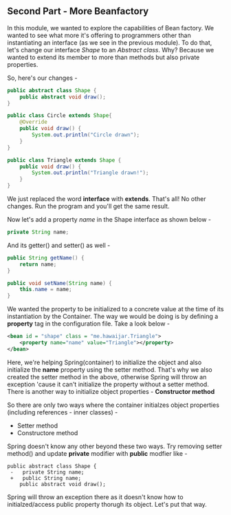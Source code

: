 ## Second Part - More Beanfactory

In this module, we wanted to explore the capabilities of Bean factory. We wanted to see what more it's offering to programmers other than instantiating an interface (as we see in the previous module).
To do that, let's change our interface *Shape* to an *Abstract class*. Why? Because we wanted to extend its member to more than methods but also private properties.

So, here's our changes -

```java
public abstract class Shape {
    public abstract void draw();
}

```

```java
public class Circle extends Shape{
    @Override
    public void draw() {
        System.out.println("Circle drawn");
    }
}
```
```java
public class Triangle extends Shape {
    public void draw() {
        System.out.println("Triangle drawn!");
    }
}
```
We just replaced the word **interface** with **extends**. That's all!
No other changes. Run the program and you'll get the same result.

Now let's add a property *name* in the Shape interface as shown below -
```java
private String name;
```

And its getter() and setter() as well -

```java
public String getName() {
    return name;
}
```
```java
public void setName(String name) {
    this.name = name;
}
```

We wanted the property to be initialized to a concrete value at the time of its instantiation by the Container.
The way we would be doing is by defining a **property** tag in the configuration file. Take a look below -

```xml
<bean id = "shape" class = "me.hawaijar.Triangle">
    <property name="name" value="Triangle"></property>
</bean>
```
Here, we're helping Spring(container) to initialize the object and also initialize the **name** property  using the setter method. That's why we also created the setter method in the above, otherwise Spring will throw an exception 'cause it can't initialize the property without a setter method. There is another way to initialize object properties - **Constructor method**

So there are only two ways where the container initialzes object properties (including references - inner classes) -
- Setter method
- Constructore method

Spring doesn't know any other beyond these two ways. Try removing setter method() and update **private** modifier with **public** modfier like -

 ```
 public abstract class Shape {
  -   private String name;
  +   public String name;
     public abstract void draw();
```
Spring will throw an exception there as it doesn't know how to initialzed/access public property thorugh its object. Let's put that way.

